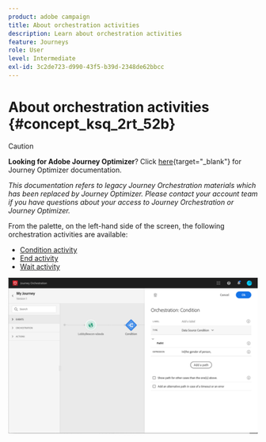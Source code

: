```yaml
---
product: adobe campaign
title: About orchestration activities
description: Learn about orchestration activities
feature: Journeys
role: User
level: Intermediate
exl-id: 3c2de723-d990-43f5-b39d-2348de62bbcc
---
```

# About orchestration activities {#concept_ksq_2rt_52b}


>[!CAUTION]
>
>**Looking for Adobe Journey Optimizer**? Click [here](https://experienceleague.adobe.com/en/docs/journey-optimizer/using/ajo-home){target="_blank"} for Journey Optimizer documentation.
>
>
>_This documentation refers to legacy Journey Orchestration materials which has been replaced by Journey Optimizer. Please contact your account team if you have questions about your access to Journey Orchestration or Journey Optimizer._


From the palette, on the left-hand side of the screen, the following orchestration activities are available:

* [Condition activity](../building-journeys/condition-activity.md)
* [End activity](../building-journeys/end-activity.md)
* [Wait activity](../building-journeys/wait-activity.md)

![](../assets/journey49.png)
